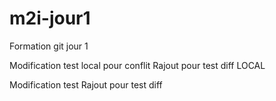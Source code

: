# m2i-jour1
Formation git jour 1

Modification test local pour conflit
Rajout pour test diff
LOCAL

Modification test
Rajout pour test diff